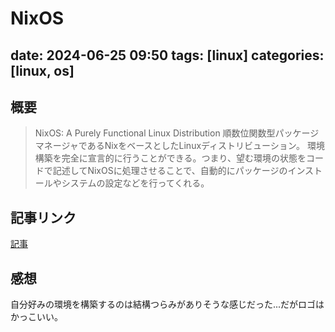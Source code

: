 NixOS
==========
date: 2024-06-25 09:50
tags: [linux]
categories: [linux, os]
----------

## 概要
> NixOS: A Purely Functional Linux Distribution
順数位関数型パッケージマネージャであるNixをベースとしたLinuxディストリビューション。
環境構築を完全に宣言的に行うことができる。つまり、望む環境の状態をコードで記述してNixOSに処理させることで、自動的にパッケージのインストールやシステムの設定などを行ってくれる。


## 記事リンク
[記事](https://zenn.dev/asa1984/articles/nixos-is-the-best)

## 感想
自分好みの環境を構築するのは結構つらみがありそうな感じだった...だがロゴはかっこいい。
